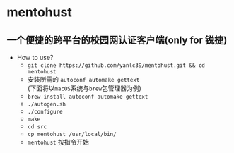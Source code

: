 # mentohust

## 一个便捷的跨平台的校园网认证客户端(only for 锐捷)

- How to use?
  - ```git clone https://github.com/yanlc39/mentohust.git && cd mentohust```
  - 安装所需的 `autoconf automake gettext`<br>(下面将以`macOS`系统与`brew`包管理器为例)
  - `brew install autoconf automake gettext`
  - `./autogen.sh`
  - `./configure`
  - `make`
  - `cd src`
  - `cp mentohust /usr/local/bin/`
  - `mentohust` 按指令开始